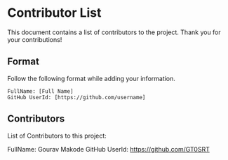 # Contributor List

This document contains a list of contributors to the project. Thank you for your contributions!

## Format

Follow the following format while adding your information.

```
FullName: [Full Name]  
GitHub UserId: [https://github.com/username]  

```

## Contributors

List of Contributors to this project:

FullName: Gourav Makode 
GitHub UserId: https://github.com/GT0SRT
